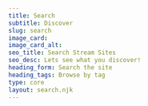 ```yaml
---
title: Search
subtitle: Discover
slug: search
image_card:
image_card_alt:
seo_title: Search Stream Sites
seo_desc: Lets see what you discover!
heading_form: Search the site
heading_tags: Browse by tag
type: core
layout: search.njk
---
```

